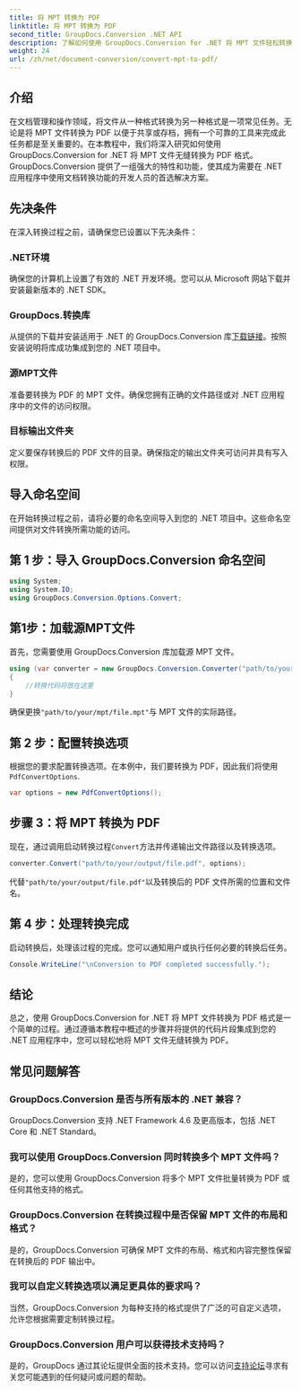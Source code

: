 ```yaml
---
title: 将 MPT 转换为 PDF
linktitle: 将 MPT 转换为 PDF
second_title: GroupDocs.Conversion .NET API
description: 了解如何使用 GroupDocs.Conversion for .NET 将 MPT 文件轻松转换为 PDF。按照我们的步骤进行集成和高效的文档管理。
weight: 24
url: /zh/net/document-conversion/convert-mpt-to-pdf/
---
```

## 介绍
在文档管理和操作领域，将文件从一种格式转换为另一种格式是一项常见任务。无论是将 MPT 文件转换为 PDF 以便于共享或存档，拥有一个可靠的工具来完成此任务都是至关重要的。在本教程中，我们将深入研究如何使用 GroupDocs.Conversion for .NET 将 MPT 文件无缝转换为 PDF 格式。 GroupDocs.Conversion 提供了一组强大的特性和功能，使其成为需要在 .NET 应用程序中使用文档转换功能的开发人员的首选解决方案。
## 先决条件
在深入转换过程之前，请确保您已设置以下先决条件：
### .NET环境
确保您的计算机上设置了有效的 .NET 开发环境。您可以从 Microsoft 网站下载并安装最新版本的 .NET SDK。
### GroupDocs.转换库
从提供的下载并安装适用于 .NET 的 GroupDocs.Conversion 库[下载链接](https://releases.groupdocs.com/conversion/net/)。按照安装说明将库成功集成到您的 .NET 项目中。
### 源MPT文件
准备要转换为 PDF 的 MPT 文件。确保您拥有正确的文件路径或对 .NET 应用程序中的文件的访问权限。
### 目标输出文件夹
定义要保存转换后的 PDF 文件的目录。确保指定的输出文件夹可访问并具有写入权限。

## 导入命名空间
在开始转换过程之前，请将必要的命名空间导入到您的 .NET 项目中。这些命名空间提供对文件转换所需功能的访问。
## 第 1 步：导入 GroupDocs.Conversion 命名空间
```csharp
using System;
using System.IO;
using GroupDocs.Conversion.Options.Convert;
```
## 第1步：加载源MPT文件
首先，您需要使用 GroupDocs.Conversion 库加载源 MPT 文件。
```csharp
using (var converter = new GroupDocs.Conversion.Converter("path/to/your/mpt/file.mpt"))
{
    //转换代码将放在这里
}
```
确保更换`"path/to/your/mpt/file.mpt"`与 MPT 文件的实际路径。
## 第 2 步：配置转换选项
根据您的要求配置转换选项。在本例中，我们要转换为 PDF，因此我们将使用`PdfConvertOptions`.
```csharp
var options = new PdfConvertOptions();
```
## 步骤 3：将 MPT 转换为 PDF
现在，通过调用启动转换过程`Convert`方法并传递输出文件路径以及转换选项。
```csharp
converter.Convert("path/to/your/output/file.pdf", options);
```
代替`"path/to/your/output/file.pdf"`以及转换后的 PDF 文件所需的位置和文件名。
## 第 4 步：处理转换完成
启动转换后，处理该过程的完成。您可以通知用户或执行任何必要的转换后任务。
```csharp
Console.WriteLine("\nConversion to PDF completed successfully.");
```

## 结论
总之，使用 GroupDocs.Conversion for .NET 将 MPT 文件转换为 PDF 格式是一个简单的过程。通过遵循本教程中概述的步骤并将提供的代码片段集成到您的 .NET 应用程序中，您可以轻松地将 MPT 文件无缝转换为 PDF。
## 常见问题解答
### GroupDocs.Conversion 是否与所有版本的 .NET 兼容？
GroupDocs.Conversion 支持 .NET Framework 4.6 及更高版本，包括 .NET Core 和 .NET Standard。
### 我可以使用 GroupDocs.Conversion 同时转换多个 MPT 文件吗？
是的，您可以使用 GroupDocs.Conversion 将多个 MPT 文件批量转换为 PDF 或任何其他支持的格式。
### GroupDocs.Conversion 在转换过程中是否保留 MPT 文件的布局和格式？
是的，GroupDocs.Conversion 可确保 MPT 文件的布局、格式和内容完整性保留在转换后的 PDF 输出中。
### 我可以自定义转换选项以满足更具体的要求吗？
当然，GroupDocs.Conversion 为每种支持的格式提供了广泛的可自定义选项，允许您根据需要定制转换过程。
### GroupDocs.Conversion 用户可以获得技术支持吗？
是的，GroupDocs 通过其论坛提供全面的技术支持。您可以访问[支持论坛](https://forum.groupdocs.com/c/conversion/11)寻求有关您可能遇到的任何疑问或问题的帮助。